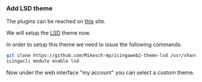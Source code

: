### Add LSD theme

The plugins can be reached on [this](https://exchange.icinga.com/) site. 

We will setup the [LSD](https://exchange.icinga.com/cark/LSD%20Theme) theme now. 

In order to setup this theme we need to issue the following commands.

``` bash
git clone https://github.com/Mikesch-mp/icingaweb2-theme-lsd /usr/share/icingaweb2/modules/lsd
icingacli module enable lsd
```

Now under the web interface "my account" you can select a custom theme.

